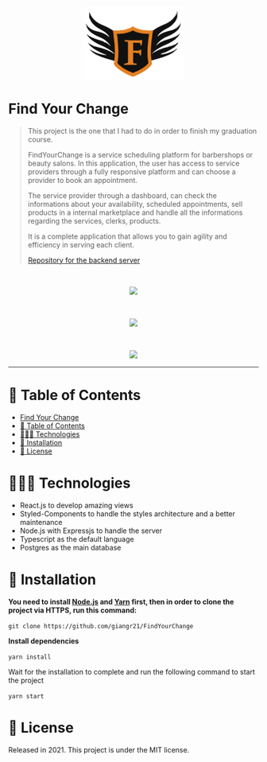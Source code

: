 <p align="center">
   <img src="./src/assets/logoPrincipalMobile.png" width="200"/>
</p>

# Find Your Change

> This project is the one that I had to do in order to finish my graduation course.
>
> FindYourChange is a service scheduling platform for barbershops or beauty salons. In this application, the user has access to service providers through a fully responsive platform and can choose a provider to book an appointment.
>
> The service provider through a dashboard, can check the informations about your availability, scheduled appointments, sell products in a internal marketplace and handle all the informations regarding the services, clerks, products.
>
> It is a complete application that allows you to gain agility and efficiency in serving each client.
>
> [Repository for the backend server](https://github.com/giangr21/FindYourChange-api)

<br />
<p align="center"><img src=".github/fyc-client.gif?raw=true"/></p>
<br />
<p align="center"><img src=".github/fyc-provider.gif?raw=true"/></p>
<br />
<p align="center"><img src=".github/fyc-mobile.gif?raw=true"/></p>

---

# :pushpin: Table of Contents

- [Find Your Change](#find-your-change)
- [:pushpin: Table of Contents](#pushpin-table-of-contents)
- [🧑🏼‍💻 Technologies](#-technologies)
- [:construction_worker: Installation](#construction_worker-installation)
- [:closed_book: License](#closed_book-license)

# 🧑🏼‍💻 Technologies

-   React.js to develop amazing views
-   Styled-Components to handle the styles architecture and a better maintenance
-   Node.js with Expressjs to handle the server
-   Typescript as the default language
-   Postgres as the main database

# :construction_worker: Installation

**You need to install [Node.js](https://nodejs.org/en/download/) and [Yarn](https://yarnpkg.com/) first, then in order to clone the project via HTTPS, run this command:**

`git clone https://github.com/giangr21/FindYourChange`

**Install dependencies**

`yarn install`

Wait for the installation to complete and run the following command to start the project

`yarn start`

# :closed_book: License

Released in 2021.
This project is under the MIT license.

